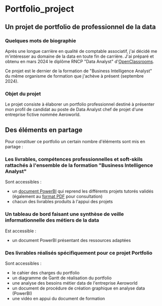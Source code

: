 # Portfolio_project
## Un projet de portfolio de professionnel de la data


### Quelques mots de biographie
Après une longue carrière en qualité de comptable associatif, j'ai décidé me m'intéresser au domaine de la data en toute fin de carrière. 
J'ai préparé et obtenu en mars 2024 le diplôme RNCP "Data Analyst" d'[OpenClassrooms](https://openclassrooms.com/fr/).

Ce projet est le dernier de la formation de "Business Intelligence Analyst" du même organisme de formation que j'achève à présent (septembre 2024).

### Objet du projet
Le projet consiste à élaborer un portfolio professionnel destiné à présenter mon profil de candidat au poste de Data Analyst chef de projet d'une entreprise fictive nommée Aeroworld.

## Des éléments en partage
Pour constituer ce portfolio un certain nombre d'éléments sont mis en partage :

### Les livrables, compétences professionnelles et soft-skils rattachés à l'ensemble de la formation "Business Intelligence Analyst" 
Sont accessibles :
- un [document PowerBI](https://github.com/Thierry-Monjo/Portfolio_project/blob/main/Synthese_projets_tutores.pbix) qui reprend les différents projets tutorés validés (également au [format PDF](https://github.com/Thierry-Monjo/Portfolio_project/blob/main/Synthese_projets_tutores.pdf) pour consultation)
- chacun des livrables produits à l'appui des projets

### Un tableau de bord faisant une synthèse de veille informationnelle des métiers de la data
Est accessible :
- un document PowerBI présentant des ressources adaptées

### Des livrables réalisés spécifiquement pour ce projet Portfolio 
Sont accessibles :
- le cahier des charges du portfolio
- un diagramme de Gantt de réalisation du portfolio
- une analyse des besoins métier data de l'entreprise Aeroworld
- un document de procédure de création graphique en analyse data (PowerBI)
- une vidéo en appui du document de formation



